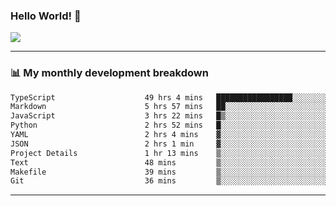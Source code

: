 ### Hello World! 👋

<a>
  <img align="center" src="https://github-readme-stats.vercel.app/api?username=megatunger&count_private=true&include_all_commits=true&bg_color=30,56CCF2,2F80ED&title_color=fff&text_color=fff" />
</a>

------
### 📊 My monthly development breakdown

<!--START_SECTION:waka-->

```txt
TypeScript                    49 hrs 4 mins   █████████████████░░░░░░░░   68.42 %
Markdown                      5 hrs 57 mins   ██░░░░░░░░░░░░░░░░░░░░░░░   08.30 %
JavaScript                    3 hrs 22 mins   █▒░░░░░░░░░░░░░░░░░░░░░░░   04.70 %
Python                        2 hrs 52 mins   █░░░░░░░░░░░░░░░░░░░░░░░░   04.02 %
YAML                          2 hrs 4 mins    ▓░░░░░░░░░░░░░░░░░░░░░░░░   02.90 %
JSON                          2 hrs 1 min     ▓░░░░░░░░░░░░░░░░░░░░░░░░   02.83 %
Project Details               1 hr 13 mins    ▒░░░░░░░░░░░░░░░░░░░░░░░░   01.71 %
Text                          48 mins         ▒░░░░░░░░░░░░░░░░░░░░░░░░   01.14 %
Makefile                      39 mins         ▒░░░░░░░░░░░░░░░░░░░░░░░░   00.91 %
Git                           36 mins         ▒░░░░░░░░░░░░░░░░░░░░░░░░   00.85 %
```

<!--END_SECTION:waka-->

------
